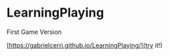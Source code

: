 # LearningPlaying
   First Game Version
   
  
 [https://gabrielcerri.github.io/LearningPlaying/](try it!)
